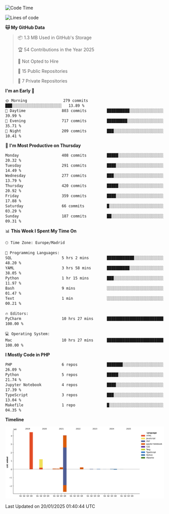<!--START_SECTION:waka-->
![Code Time](http://img.shields.io/badge/Code%20Time-599%20hrs%2045%20mins-blue)

![Lines of code](https://img.shields.io/badge/From%20Hello%20World%20I%27ve%20Written-10.4%20million%20lines%20of%20code-blue)

**🐱 My GitHub Data** 

> 📦 1.3 MB Used in GitHub's Storage 
 > 
> 🏆 54 Contributions in the Year 2025
 > 
> 🚫 Not Opted to Hire
 > 
> 📜 15 Public Repositories 
 > 
> 🔑 7 Private Repositories 
 > 
**I'm an Early 🐤** 

```text
🌞 Morning                279 commits         ███░░░░░░░░░░░░░░░░░░░░░░   13.89 % 
🌆 Daytime                803 commits         ██████████░░░░░░░░░░░░░░░   39.99 % 
🌃 Evening                717 commits         █████████░░░░░░░░░░░░░░░░   35.71 % 
🌙 Night                  209 commits         ███░░░░░░░░░░░░░░░░░░░░░░   10.41 % 
```
📅 **I'm Most Productive on Thursday** 

```text
Monday                   408 commits         █████░░░░░░░░░░░░░░░░░░░░   20.32 % 
Tuesday                  291 commits         ████░░░░░░░░░░░░░░░░░░░░░   14.49 % 
Wednesday                277 commits         ███░░░░░░░░░░░░░░░░░░░░░░   13.79 % 
Thursday                 420 commits         █████░░░░░░░░░░░░░░░░░░░░   20.92 % 
Friday                   359 commits         ████░░░░░░░░░░░░░░░░░░░░░   17.88 % 
Saturday                 66 commits          █░░░░░░░░░░░░░░░░░░░░░░░░   03.29 % 
Sunday                   187 commits         ██░░░░░░░░░░░░░░░░░░░░░░░   09.31 % 
```


📊 **This Week I Spent My Time On** 

```text
🕑︎ Time Zone: Europe/Madrid

💬 Programming Languages: 
SQL                      5 hrs 2 mins        ████████████░░░░░░░░░░░░░   48.20 % 
YAML                     3 hrs 58 mins       ██████████░░░░░░░░░░░░░░░   38.05 % 
Python                   1 hr 15 mins        ███░░░░░░░░░░░░░░░░░░░░░░   11.97 % 
Bash                     9 mins              ░░░░░░░░░░░░░░░░░░░░░░░░░   01.47 % 
Text                     1 min               ░░░░░░░░░░░░░░░░░░░░░░░░░   00.21 % 

🔥 Editors: 
PyCharm                  10 hrs 27 mins      █████████████████████████   100.00 % 

💻 Operating System: 
Mac                      10 hrs 27 mins      █████████████████████████   100.00 % 
```

**I Mostly Code in PHP** 

```text
PHP                      6 repos             ███████░░░░░░░░░░░░░░░░░░   26.09 % 
Python                   5 repos             █████░░░░░░░░░░░░░░░░░░░░   21.74 % 
Jupyter Notebook         4 repos             ████░░░░░░░░░░░░░░░░░░░░░   17.39 % 
TypeScript               3 repos             ███░░░░░░░░░░░░░░░░░░░░░░   13.04 % 
Makefile                 1 repo              █░░░░░░░░░░░░░░░░░░░░░░░░   04.35 % 
```



**Timeline**

![Lines of Code chart](https://raw.githubusercontent.com/danisoronellas/danisoronellas/main/assets/bar_graph.png)


 Last Updated on 20/01/2025 01:40:44 UTC
<!--END_SECTION:waka-->
